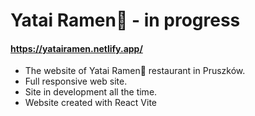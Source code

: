 # Yatai Ramen🍜 - in progress

#### https://yatairamen.netlify.app/

- The website of Yatai Ramen🥢 restaurant in Pruszków.
- Full responsive web site.
- Site in development all the time.
- Website created with React Vite
